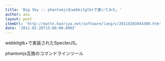 ```yaml
---
title: 'Big Sky :: phantomjsをwebkitgtk+で書いてみた。'
author: azu
layout: post
itemUrl: 'http://mattn.kaoriya.net/software/lang/c/20110203044300.htm'
date: '2011-02-28T15:00:00.000Z'
---
```

webkitgtk+で実装されたSpecterJS。

phantomjs互換のコマンドラインツール
